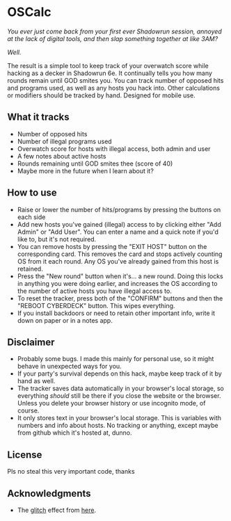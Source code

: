# OSCalc

*You ever just come back from your first ever Shadowrun session, annoyed at the lack of digital tools, and then slap something together at like 3AM?*

*Well.*

The result is a simple tool to keep track of your overwatch score while hacking as a decker in Shadowrun 6e. It continually tells you how many rounds remain until GOD smites you. You can track number of opposed hits and programs used, as well as any hosts you hack into. Other calculations or modifiers should be tracked by hand. Designed for mobile use.

## What it tracks

* Number of opposed hits
* Number of illegal programs used
* Overwatch score for hosts with illegal access, both admin and user
* A few notes about active hosts
* Rounds remaining until GOD smites thee (score of 40)
* Maybe more in the future when I learn about it?

## How to use

* Raise or lower the number of hits/programs by pressing the buttons on each side
* Add new hosts you've gained (illegal) access to by clicking either "Add Admin" or "Add User". You can enter a name and a quick note if you'd like to, but it's not required.
* You can remove hosts by pressing the "EXIT HOST" button on the corresponding card. This removes the card and stops actively counting OS from it each round. Any OS you've already gained from this host is retained.
* Press the "New round" button when it's... a new round. Doing this locks in anything you were doing earlier, and increases the OS according to the number of active hosts you have illegal access to.
* To reset the tracker, press both of the "CONFIRM" buttons and then the "REBOOT CYBERDECK" button. This wipes everything.
* If you install backdoors or need to retain other important info, write it down on paper or in a notes app.

## Disclaimer

* Probably some bugs. I made this mainly for personal use, so it might behave in unexpected ways for you.
* If your party's survival depends on this hack, maybe keep track of it by hand as well.
* The tracker saves data automatically in your browser's local storage, so everything *should* still be there if you close the website or the browser. Unless you delete your browser history or use incognito mode, of course. 
* It only stores text in your browser's local storage. This is variables with numbers and info about hosts. No tracking or anything, except maybe from github which it's hosted at, dunno.

## License

Pls no steal this very important code, thanks

## Acknowledgments

* The [glitch](https://codepen.io/pgalor/pen/OeRWJQ) effect from [here](https://1stwebdesigner.com/trippy-css-distortion-effects/).
